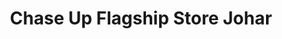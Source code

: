 ---
title: "Chase Up Flagship Store Johar"
url: /karachi/chase-up-flagship-store-johar/
shop: mall
---